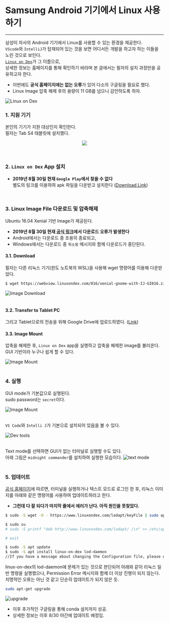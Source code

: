 # Samsung Android 기기에서 Linux 사용하기  
---------------------

삼성이 자사의 Android 기기에서 Linux를 사용할 수 있는 환경을 제공한다.  
`VScode`와 `IntelliJ`가 탑재되어 있는 것을 보면 어디서든 개발을 하고자 하는 이들을 노린 것으로 보인다.  
[`Linux on Dex`](https://www.linuxondex.com/)가 그 이름으로,   
상세한 정보는 홈페이지를 통해 확인하기 바라며 본 글에서는 필자의 설치 과정만을 공유하고자 한다.  

- 이번에도 **공식 홈페이지에는 없는 오류**가 있어 다소의 구글링을 필요로 했다.  
- Linux Image 압축 해제 후의 용량이 11 GB를 넘으니 감안하도록 하자.  

![Linux on Dex](images/lod01.png)


### 1. 지원 기기  
본인의 기기가 지원 대상인지 확인한다.  
필자는 Tab S4 태블릿에 설치했다.    

<p align="center">
  <img src="https://github.com/jehyunlee/texts/blob/master/Linux_on_Dex/images/lod02.png">
</p>
<br>  

### 2. `Linux on Dex` App 설치  
* **2019년 8월 30일 현재 `Google Play`에서 찾을 수 없다**  
별도의 링크를 이용하여 apk 파일을 다운받고 설치한다 (<a href='https://drive.google.com/open?id=10Ku57itmXIy2gnzWu7VKj8RlMcIFH9vm'>Download Link</a>)  
<br>  
  
### 3. Linux Image File 다운로드 및 압축해제    
Ubuntu 16.04 Xenial 기반 Image가 제공된다.  
* **2019년 8월 30일 현재 [공식 링크](https://webview.linuxondex.com/)에서 다운로드 오류가 발생한다**  
* Android에서는 다운로드 중 조용히 종료되고,  
* Windows에서는 다운로드 중 `취소됨` 메시지와 함께 다운로드가 중단된다.  

#### 3.1. Download  
필자는 다른 리눅스 기기(윈도 노트북의 WSL)을 사용해 wget 명령어를 이용해 다운받았다.  

```bash
$ wget https://webview.linuxondex.com/016/xenial-gnome-with-IJ-GI016.zip
```
![Image Download](images/lod03.png)  
<br>  

#### 3.2. Transfer to Tablet PC
그리고 Tablet으로의 전송을 위해 Google Drive에 업로드하였다. (<a href='https://drive.google.com/open?id=1rZfguyO664sjDlp340rQQXEVBHgY-oWB'>Link</a>)

#### 3.3. Image Mount
압축을 해제한 후, `Linux on Dex` app을 실행하고 압축을 해제한 image를 불러온다.  
GUI 기반이라 누구나 쉽게 할 수 있다.  

![Image Mount](images/lod04.png)  
<br> 

### 4. 실행
GUI mode가 기본값으로 실행된다.  
sudo password는 `secret`이다.  

![Image Mount](images/lod05.jpg)  
<br>  

`VS Code`와 `Intelli J`가 기본으로 설치되어 있음을 볼 수 있다.

![Dev tools](images/lod06.jpg)  
<br>  

Text mode를 선택하면 GUI가 없는 터미널로 실행할 수도 있다.  
아래 그림은 `midnight commander`를 설치하여 실행한 모습이다. 
![text mode](images/lod07.jpg)  
<br>  

### 5. 업데이트  
<a href='https://www.linuxondex.com/'>공식 홈페이지</a>에 따르면, 터미널을 실행하거나 텍스트 모드로 로그인 한 후, 리눅스 이미지를 아래와 같은 명령어를 사용하여 업데이트하라고 한다.  
* **그런데 다 잘 되다가 마지막 줄에서 에러가 난다. 아직 원인을 못찾았다.**  

```bash
$ sudo -S wget -O - https://www.linuxondex.com/lodapt/keyFile | sudo apt-key add -

$ sudo su
# sudo -S printf "deb http://www.linuxondex.com/lodapt/ /\n" >> /etc/apt/sources.list

# exit

$ sudo -S apt update
$ sudo -S apt install linux-on-dex lod-daemon
//If you have a message about changing the Configuration file, please enter 'Y'.
```

linux-on-dex의 lod-daemon에 문제가 있는 것으로 판단되어 아래와 같이 리눅스 일반 명령을 실행했으나, Permission Error 메시지와 함께 더 이상 진행이 되지 않는다. 치명적인 오류는 아닌 것 같고 단순히 업데이트가 되지 않은 듯.  

```bash
sudo apt-get upgrade
```
![upgrade](images/lod09.png)  


* 이후 추가적인 구글링을 통해 conda 설치까지 성공.  
* 상세한 정보는 이후 8/30 야간에 업데이트 예정임.  
